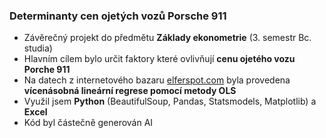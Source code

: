 ### Determinanty cen ojetých vozů Porsche 911
- Závěrečný projekt do předmětu **Základy ekonometrie** (3. semestr Bc. studia) <br>
- Hlavním cílem bylo určit faktory které ovlivňují **cenu ojetého vozu Porche 911**
- Na datech z internetového bazaru [elferspot.com](https://www.elferspot.com/en/) byla provedena **vícenásobná lineární regrese pomocí metody OLS** <br>
- Využil jsem **Python** (BeautifulSoup, Pandas, Statsmodels, Matplotlib) a **Excel** <br>
- Kód byl částečně generován AI
